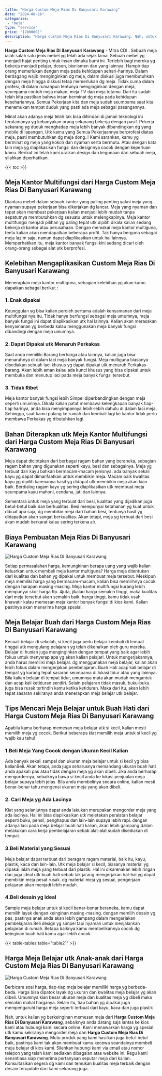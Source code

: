 ```yaml
---
title: "Harga Custom Meja Rias Di Banyusari Karawang"
date: "2024-08-16"
categories:
 - "meja"
type: "service"
price: "[700000]"
description: "Harga Custom Meja Rias Di Banyusari Karawang. Nah, untuk kalian yg berkeinginan memesan meja dari **Harga Custom Meja Rias Di Banyusari Karawang**, sebaiknya..."
---
```


**Harga Custom Meja Rias Di Banyusari Karawang** - Mitra CDI . Sebuah meja ialah salah satu jenis mebel yg telah ada sejak lama. Sebuah mebel yg menjadi hajat penting untuk insan dimuka bumi ini. Terlebih bagi mereka yg bekerja menjadi pelajar, dosen, bisnismen dan yang lainnya. Hampir tiap orang memerlukan dengan meja pada kehidupan sehari-harinya. Dalam berdagang wajib menginginkan dg meja, dalam diskusi juga membutuhkan dengan meja hingga diskusi tetap memerlukan dg meja. Tidak cuma dalam profesi, di dalam rumahpun tentunya menginginkan dengan meja, seumpama contoh meja makan, meja TV dan meja tetamu. Dari itu sudah telah kita pastikan bahwa insan berminat dg meja pada kehidupan kesehariannya. Semua Pekerjaan kita dan meja sudah seumpama saat kita menemukan tempat duduk yang pasti ada meja sebagai pasangannya.

Minat akan adanya meja telah tak bisa dihindari di jaman teknologi ini terutamanya yg kebanyakan orang sekarang bekerja dengan pasif. Pekerja sekarang yg duduk menghadap meja lebih banyak dibandingkan dg yang mobile di lapangan. Utk kamu yang Semua Pekerjaannya berprofesi diatas meja, pasti membutuhkan dg meja dong..! Kami sarankan, kamu yg berminat dg meja yang kokoh dan nyaman serta bermutu. Atau dengan kata lain meja yg diaplikasikan fungsi dan designnya cocok dengan keperluan kamu. Berikut ini telah kami uraikan design dan kegunaan dari sebuah meja, silahkan diperhatikan.

{{< toc >}}

## Meja Kantor Multifungsi dari Harga Custom Meja Rias Di Banyusari Karawang

Diantara mebel dalam sebuah kantor yang paling penting yakni meja yang nyaman supaya pekerjaan bisa dikerjakan dg lancar. Meja yang nyaman dan tepat akan membuat pekerjaan kalian menjadi lebih mudah tanpa sepatutnya membutuhkan dg sesuatu untuk melengkapinya. Meja kantor multifungsi menjadi pilihan yg paling tepat utk dipilih dikala kalian sedang bekerja di kantor atau perusahaan. Dengan memakai meja kantor multiguna, tentu kalian akan mendapatkan beberapa profit. Tak hanya berguna sebagai meja lazim saja, namun dapat diaplikasikan untuk hal lainnya. Memperhatikan itu, meja kantor banyak fungsi kini sedang dicari oleh orang-orang sebagai alat utk berprofesi.

## Kelebihan Mengaplikasikan Custom Meja Rias Di Banyusari Karawang

Menerapkan meja kantor multiguna, sebagian kelebihan yg akan kamu dapatkan sebagai berikut :

### 1\. Enak dipakai

Keunggulan yg bisa kalian peroleh pertama adalah kenyamanan dari meja multifungsi nya itu. Tidak hanya berfungsi sebagai meja umumnya, meja banyak fungsi ini dapat diaplikasikan utk hal lainnya. Kalian akan merasakan kenyamanan yg berbeda kalau menggunakan meja banyak fungsi dibandingi dengan meja umumnya.

### 2\. Dapat Dipakai utk Menaruh Perkakas

Saat anda memiliki Barang berharga atau lainnya, kalian juga bisa menaruhnya di dalam laci meja banyak fungsi. Meja multiguna biasanya disediakan sebuah laci khusus yg dapat dipakai utk menaruh Perkakas-barang. Akan lebih aman kalau ada kunci khusus yang bisa dipakai untuk membuka dan menutup laci pada meja banyak fungsi tersebut.

### 3\. Tidak Ribet

Meja kantor banyak fungsi lebih Simpel diperbandingkan dengan meja seperti umumnya. Dikala kalian patut membawa kelengkapan banyak tiap-tiap harinya, anda bisa menyimpannya lebih-lebih dahulu di dalam laci meja. Sehingga, saat kamu pulang ke rumah dan kembali lagi ke kantor tidak perlu membawa Perkakas yg dibutuhkan lagi.

## Bahan Diterapkan utk Meja Kantor Multifungsi dari Harga Custom Meja Rias Di Banyusari Karawang

Meja dapat diciptakan dari berbagai ragam bahan yang beraneka, sebagian ragam bahan yang digunakan seperti kayu, besi dan sebagainya. Meja yg terbuat dari kayu bahkan bermacam-macam jenisnya, ada banyak sekali kayu yg dapat dimanfaatkan untuk membikin meja. Macam baik kwalitas kayu yg dipilih karenanya hasil yg didapat utk membikin meja akan kian baik. Berdialog ragam kayu yg sering diaplikasikan utk membuat meja seumpama kayu mahoni, cendana, jati dan lainnya.

Sementara untuk meja yang terbuat dari besi, kualitas yang dijadikan juga betul-betul baik dan berkualitas. Besi mempunyai ketahanan yg kuat untuk dibuat apa saja, dg membikin meja dari bahan besi, tentunya hasil yg didapatkan akan sangat berkualitas. Akan tetapi, meja yg terbuat dari besi akan mudah berkarat kalau sering terkena air.

## Biaya Pembuatan Meja Rias Di Banyusari Karawang

![Harga Custom Meja Rias Di Banyusari Karawang](/images/meja/meja-dewasa-025.jpg)

Setiap permasalahan harga, kemungkinan berapa uang yang wajib kalian keluarkan untuk membeli meja kantor multiguna? Harga meja ditentukan dari kualitas dan bahan yg dipakai untuk membuat meja tersebut. Meskipun meja memiliki harga yang bermacam-macam, kalian bisa memilihnya cocok dengan harapan masing-masing. Meja kantor multifungsi kurang lebih mempunyai skor harga Rp. 4juta, jikalau harga semakin tinggi, maka kualitas dari meja tersebut akan semakin baik. harga tinggi, kamu tidak usah khawatir kalau memesan meja kantor banyak fungsi di kios kami. Kalian pastinya akan menerima harga spesial.

## Meja Belajar Buah dari Harga Custom Meja Rias Di Banyusari Karawang

Kecuali belajar di sekolah, si kecil juga perlu belajar kembali di tempat tinggal utk mengulang pelajaran yg telah dikenalkan oleh guru mereka. Belajar di hunian juga menginginkan dengan tempat yang baik agar lebih fokus untuk menyerap apa yg akan kalian pelajari. Untuk mengerjakannya, anda harus memiliki meja belajar. dg menggunakan meja belajar, kalian akan lebih fokus dalam mengerjakan pembelajaran. Buah Hati acap kali belajar di tempat yg kurang tepat sasaran seumpama di lokasi tidur atau yang lainnya. Bila kalian belajar di tempat tidur, umumnya mata akan mudah mengantuk dan acap kali ketiduran sendiri. Selain pelajaran tidak masuk, buku-buku juga bisa rusak tertindih kamu ketika ketiduran. Maka dari itu, akan lebih tepat sasaran sekiranya anda menerapkan meja belajar utk belajar.

## Tips Mencari Meja Belajar untuk Buah Hati dari Harga Custom Meja Rias Di Banyusari Karawang

Apabila kamu berharap memesan meja belajar utk si kecil, kalian mesti memilih meja yg cocok. Berikut beberapa kiat memilih meja untuk si kecil yg wajib kau tahu!

### 1.Beli Meja Yang Cocok dengan Ukuran Kecil Kalian

Ada banyak sekali sampel dan ukuran meja belajar untuk si kecil yg bisa kalianBeli. Akan tetapi, anda juga seharusnya memandang ukuran buah hati anda apakah pas atau tidak dengan meja yg akan dibeli. Jika anda berharap mengordernya, sebaiknya bawa si kecil anda ke lokasi penjualan meja belajar supaya lebih jelas. Bila anda membelinya secara online, kalian mesti benar-benar tahu mengenai ukuran meja yang akan dibeli.

### 2\. Cari Meja yg Ada Lacinya

Kiat yang selanjutnya dapat anda lakukan merupakan mengorder meja yang ada lacinya. Hal ini bisa diaplikasikan utk meletakan peralatan belajar seperti buku, pensil, penghapus dan lain-lain supaya lebih rapi. dengan adanya laci pada meja belajar buah hati kalian, akan lebih gampang dalam melakukan cara kerja pembelajaran sebab alat-alat sudah disediakan di tempat.

### 3.Beli Material yang Sesuai

Meja belajar dapat terbuat dari beragam ragam material, baik itu, kayu, plastik, kaca dan lain-lain. Utk meja belajar si kecil, biasanya material yg dipakai ialah meja yang terbuat dari plastik. Hal ini dikarenakan lebih ringan dan juga ideal utk buah hati sebab tak jarang mengerjakan hal-hal yg dapat membikin meja pesat rusak. dg material meja yg sesuai, pengerjaan pelajaran akan menjadi lebih mudah.

### 4.Beli desain yg Ideal

Sample meja belajar untuk si kecil benar-benar beraneka, kamu dapat memilih layak dengan keinginan masing-masing. dengan memilih desain yg pas, pastinya anak anda akan lebih gampang dalam mengerjakan pembelajaran.Beli design yg simpel tapi nyaman untuk menjalankan pelajaran di rumah. Betapa baiknya kamu membelikannya cocok dg keinginan buah hati kamu agar lebih cocok.

{{< table-tables table="table21" >}}

## Harga Meja Belajar utk Anak-anak dari Harga Custom Meja Rias Di Banyusari Karawang

![Harga Custom Meja Rias Di Banyusari Karawang](/images/meja/meja-anak-006.jpg)

Berbicara soal harga, tiap-tiap meja belajar memiliki harga yg berbeda-beda. Harga bisa dipatok layak dg ukuran dan kwalitas meja belajar yg akan dibeli. Umumnya kian besar ukuran meja dan kualitas meja yg dibeli maka semakin mahal harganya. Selain itu, tiap bahan yg dipakai juga mempengaruhi harga meja seperti terbuat dari kayu, kaca dan juga plastik

Nah, untuk kalian yg berkeinginan memesan meja dari **Harga Custom Meja Rias Di Banyusari Karawang**, sebaiknya anda datang saja lantas ke kios kami atau hubungi kami secara online. Kami menawarkan harga yg spesial utk kamu sekiranya mengorder meja dari **Harga Custom Meja Rias Di Banyusari Karawang**. Mutu produk yang kami hasilkan juga betul-betul baik, pastinya kami tak akan membuat kamu kecewa seandainya membeli meja belajar di kios kami. Silahkan hubungi kami via email atau nomor telepon yang telah kami sediakan dibagaian atas website ini. Regu kami senantiasa siap menerima pertanyaan seputar meja dari kalian. Konsultasikan segera dg kami dan temukan kualitas meja terbaik dengan desain terupdate dari kami sekarang juga.
